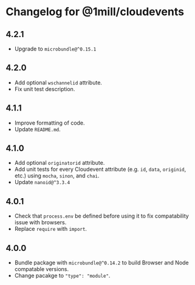 # Changelog for @1mill/cloudevents

## 4.2.1

* Upgrade to `microbundle@^0.15.1`

## 4.2.0

* Add optional `wschannelid` attribute.
* Fix unit test description.

## 4.1.1

* Improve formatting of code.
* Update `README.md`.

## 4.1.0

* Add optional `originatorid` attribute.
* Add unit tests for every Cloudevent attribute (e.g. `id`, `data`, `originid`, etc.) using `mocha`, `sinon`, and `chai`.
* Update `nanoid@^3.3.4`

## 4.0.1

* Check that `process.env` be defined before using it to fix compatability issue with browsers.
* Replace `require` with `import`.

## 4.0.0

* Bundle package with `microbundle@^0.14.2` to build Browser and Node compatable versions.
* Change pacakge to `"type": "module"`.
